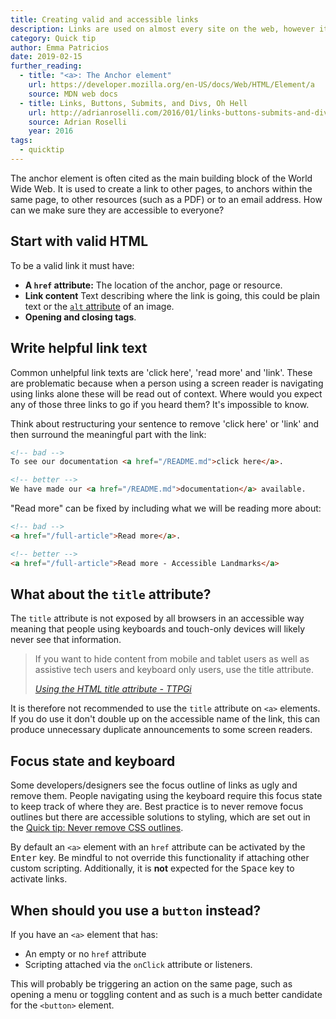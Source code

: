 ```yaml
---
title: Creating valid and accessible links
description: Links are used on almost every site on the web, however it is easy to create links that are not accessible to all.
category: Quick tip
author: Emma Patricios
date: 2019-02-15
further_reading:
  - title: "<a>: The Anchor element"
    url: https://developer.mozilla.org/en-US/docs/Web/HTML/Element/a
    source: MDN web docs
  - title: Links, Buttons, Submits, and Divs, Oh Hell
    url: http://adrianroselli.com/2016/01/links-buttons-submits-and-divs-oh-hell.html
    source: Adrian Roselli
    year: 2016
tags:
  - quicktip
---
```


The anchor element is often cited as the main building block of the World Wide Web. It is used to create a link to other pages, to anchors within the same page, to other resources (such as a PDF) or to an email address. How can we make sure they are accessible to everyone?


## Start with valid HTML

To be a valid link it must have:

- **A `href` attribute:** The location of the anchor, page or resource.
- **Link content** Text describing where the link is going, this could be plain text or the [`alt` attribute](/posts/2013-01-14-alt-text/) of an image.
- **Opening and closing tags**.


## Write helpful link text

Common unhelpful link texts are 'click here', 'read more' and 'link'. These are problematic because when a person using a screen reader is navigating using links alone these will be read out of context. Where would you expect any of those three links to go if you heard them? It's impossible to know.

Think about restructuring your sentence to remove 'click here' or 'link' and then surround the meaningful part with the link:

```html
<!-- bad -->
To see our documentation <a href="/README.md">click here</a>.

<!-- better -->
We have made our <a href="/README.md">documentation</a> available.
```

"Read more" can be fixed by including what we will be reading more about:

```html
<!-- bad -->
<a href="/full-article">Read more</a>.

<!-- better -->
<a href="/full-article">Read more - Accessible Landmarks</a>
```


## What about the `title` attribute?

The `title` attribute is not exposed by all browsers in an accessible way meaning that people using keyboards and touch-only devices will likely never see that information.

<blockquote>
	<p>If you want to hide content from mobile and tablet users as well as assistive tech users and keyboard only users, use the title attribute.</p>
	<footer>
		<cite><a href="https://developer.paciellogroup.com/blog/2010/11/using-the-html-title-attribute/">Using the HTML title attribute - TTPGi</a></cite>
	</footer>
</blockquote>

It is therefore not recommended to use the `title` attribute on `<a>` elements. If you do use it don't double up on the accessible name of the link, this can produce unnecessary duplicate announcements to some screen readers.


## Focus state and keyboard

Some developers/designers see the focus outline of links as ugly and remove them. People navigating using the keyboard require this focus state to keep track of where they are. Best practice is to never remove focus outlines but there are accessible solutions to styling, which are set out in the [Quick tip: Never remove CSS outlines](/posts/2013-01-25-never-remove-css-outlines/).

By default an `<a>` element with an `href` attribute can be activated by the <kbd>Enter</kbd> key. Be mindful to not override this functionality if attaching other custom scripting.  Additionally, it is **not** expected for the <kbd>Space</kbd> key to activate links.


## When should you use a `button` instead?

If you have an `<a>` element that has:

- An empty or no `href` attribute
- Scripting attached via the `onClick` attribute or listeners.

This will probably be triggering an action on the same page, such as opening a menu or toggling content and as such is a much better candidate for the `<button>` element.
